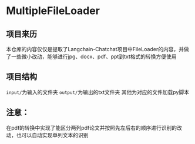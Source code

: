 # MultipleFileLoader
## 项目来历
本仓库的内容仅仅是提取了Langchain-Chatchat项目中FileLoader的内容，并做了一些微小改动，能够进行jpg、docx、pdf、ppt到txt格式的转换方便使用
## 项目结构
`input/`为输入的文件夹
`output/`为输出的txt文件夹
其他为对应的文件加载py脚本
## 注意：
在pdf的转换中实现了能区分两列pdf论文并按照先左后右的顺序进行识别的改动，也可以自动实现单列文本的识别

